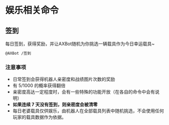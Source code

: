 # 娱乐相关命令

## 签到

每日签到，获得奖励，并让AXBot随机为你挑选一辆载具作为今日幸运载具~

```bash title="命令格式"
@AXBot /签到
```

### 注意事项

- 日常签到会获得机器人亲密度和战绩图片次数的奖励
- 有 5/1000 的概率获得翻倍
- 亲密度高达一定程度时，会有一些特殊的功能开放（在各自的命令中会有说明）
- **如果连续 7 天没有签到，则亲密度会被清零**
- 每日老婆载具仅供娱乐，由机器人在全部载具列表中随机挑选，不会使用任何玩家的载具数据作为依据。
